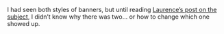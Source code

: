 I had seen both styles of banners, but until reading <a href="http://blogs.msdn.com/webnext/archive/2007/05/08/silverlight-install-modes.aspx" target="_blank" class="broken_link">Laurence&#8217;s post on the subject</a>, I didn&#8217;t know why there was two&#8230; or how to change which one showed up.